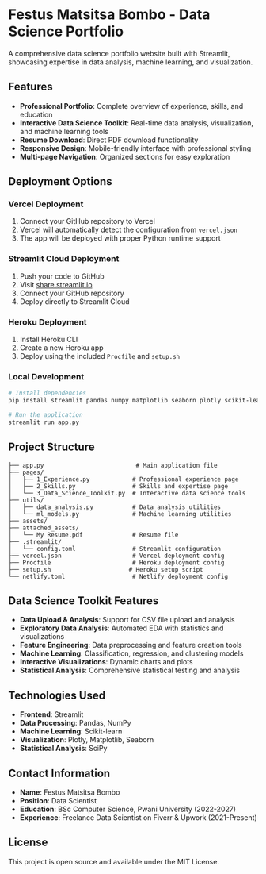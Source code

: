 # Festus Matsitsa Bombo - Data Science Portfolio

A comprehensive data science portfolio website built with Streamlit, showcasing expertise in data analysis, machine learning, and visualization.

## Features

- **Professional Portfolio**: Complete overview of experience, skills, and education
- **Interactive Data Science Toolkit**: Real-time data analysis, visualization, and machine learning tools
- **Resume Download**: Direct PDF download functionality
- **Responsive Design**: Mobile-friendly interface with professional styling
- **Multi-page Navigation**: Organized sections for easy exploration

## Deployment Options

### Vercel Deployment

1. Connect your GitHub repository to Vercel
2. Vercel will automatically detect the configuration from `vercel.json`
3. The app will be deployed with proper Python runtime support

### Streamlit Cloud Deployment

1. Push your code to GitHub
2. Visit [share.streamlit.io](https://share.streamlit.io)
3. Connect your GitHub repository
4. Deploy directly to Streamlit Cloud

### Heroku Deployment

1. Install Heroku CLI
2. Create a new Heroku app
3. Deploy using the included `Procfile` and `setup.sh`

### Local Development

```bash
# Install dependencies
pip install streamlit pandas numpy matplotlib seaborn plotly scikit-learn scipy

# Run the application
streamlit run app.py
```

## Project Structure

```
├── app.py                          # Main application file
├── pages/
│   ├── 1_Experience.py            # Professional experience page
│   ├── 2_Skills.py                # Skills and expertise page
│   └── 3_Data_Science_Toolkit.py  # Interactive data science tools
├── utils/
│   ├── data_analysis.py           # Data analysis utilities
│   └── ml_models.py               # Machine learning utilities
├── assets/
├── attached_assets/
│   └── My Resume.pdf              # Resume file
├── .streamlit/
│   └── config.toml                # Streamlit configuration
├── vercel.json                    # Vercel deployment config
├── Procfile                       # Heroku deployment config
├── setup.sh                      # Heroku setup script
└── netlify.toml                   # Netlify deployment config
```

## Data Science Toolkit Features

- **Data Upload & Analysis**: Support for CSV file upload and analysis
- **Exploratory Data Analysis**: Automated EDA with statistics and visualizations
- **Feature Engineering**: Data preprocessing and feature creation tools
- **Machine Learning**: Classification, regression, and clustering models
- **Interactive Visualizations**: Dynamic charts and plots
- **Statistical Analysis**: Comprehensive statistical testing and analysis

## Technologies Used

- **Frontend**: Streamlit
- **Data Processing**: Pandas, NumPy
- **Machine Learning**: Scikit-learn
- **Visualization**: Plotly, Matplotlib, Seaborn
- **Statistical Analysis**: SciPy

## Contact Information

- **Name**: Festus Matsitsa Bombo
- **Position**: Data Scientist
- **Education**: BSc Computer Science, Pwani University (2022-2027)
- **Experience**: Freelance Data Scientist on Fiverr & Upwork (2021-Present)

## License

This project is open source and available under the MIT License.